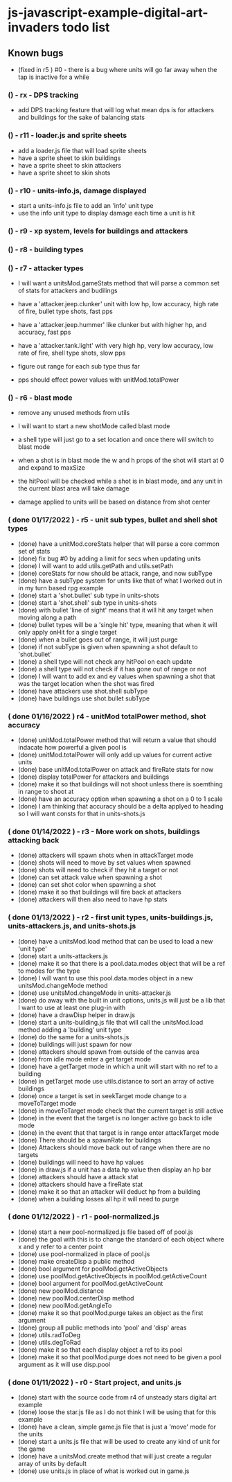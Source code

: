 # js-javascript-example-digital-art-invaders todo list

## Known bugs
* (fixed in r5 ) #0 - there is a bug where units will go far away when the tap is inactive for a while


<!-- Maintenance -->

### () - rx - DPS tracking
* add DPS tracking feature that will log what mean dps is for attackers and buildings for the sake of balancing stats

<!-- Additional Features -->

### () - r11 - loader.js and sprite sheets
* add a loader.js file that will load sprite sheets
* have a sprite sheet to skin buildings
* have a sprite sheet to skin attackers
* have a sprite sheet to skin shots

### () - r10 - units-info.js, damage displayed
* start a units-info.js file to add an 'info' unit type
* use the info unit type to display damage each time a unit is hit 

### () - r9 - xp system, levels for buildings and attackers

### () - r8 - building types

### () - r7 - attacker types
* I will want a unitsMod.gameStats method that will parse a common set of stats for attackers and budilings
* have a 'attacker.jeep.clunker' unit with low hp, low accuracy, high rate of fire, bullet type shots, fast pps
* have a 'attacker.jeep.hummer' like clunker but with higher hp, and accuracy, fast pps
* have a 'attacker.tank.light' with very high hp, very low accuracy, low rate of fire, shell type shots, slow pps
* figure out range for each sub type thus far

* pps should effect power values with unitMod.totalPower

### () - r6 - blast mode
* remove any unused methods from utils

* I will want to start a new shotMode called blast mode
* a shell type will just go to a set location and once there will switch to blast mode
* when a shot is in blast mode the w and h props of the shot will start at 0 and expand to maxSize
* the hitPool will be checked while a shot is in blast mode, and any unit in the current blast area will take damage
* damage applied to units will be based on distance from shot center

### ( done 01/17/2022 ) - r5 - unit sub types, bullet and shell shot types
* (done) have a unitMod.coreStats helper that will parse a core common set of stats
* (done) fix bug #0 by adding a limit for secs when updating units
* (done) I will want to add utils.getPath and utils.setPath
* (done) coreStats for now should be attack, range, and now subType 
* (done) have a subType system for units like that of what I worked out in in my turn based rpg example
* (done) start a 'shot.bullet' sub type in units-shots
* (done) start a 'shot.shell' sub type in units-shots
* (done) with bullet 'line of sight' means that it will hit any target when moving along a path
* (done) bullet types will be a 'single hit' type, meaning that when it will only apply onHit for a single target
* (done) when a bullet goes out of range, it will just purge
* (done) if not subType is given when spawning a shot default to 'shot.bullet'
* (done) a shell type will not check any hitPool on each update
* (done) a shell type will not check if it has gone out of range or not
* (done) I will want to add ex and ey values when spawning a shot that was the target location when the shot was fired
* (done) have attackers use shot.shell subType
* (done) have buildings use shot.bullet subType


### ( done 01/16/2022 ) r4 - unitMod totalPower method, shot accuracy
* (done) unitMod.totalPower method that will return a value that should indacate how powerful a given pool is
* (done) unitMod.totalPower will only add up values for current active units
* (done) base unitMod.totalPower on attack and fireRate stats for now
* (done) display totalPower for attackers and buildings
* (done) make it so that buildings will not shoot unless there is soemthing in range to shoot at
* (done) have an accuracy option when spawning a shot on a 0 to 1 scale
* (done) I am thinking that accuracy should be a delta applyed to heading so I will want consts for that in units-shots.js

<!-- MVP -->

### ( done 01/14/2022 ) - r3 - More work on shots, buildings attacking back
<!-- shots -->
* (done) attackers will spawn shots when in attackTarget mode
* (done) shots will need to move by set values when spawned
* (done) shots will need to check if they hit a target or not
* (done) can set attack value when spawning a shot
* (done) can set shot color when spawning a shot
* (done) make it so that buildings will fire back at attackers
* (done) attackers will then also need to have hp stats

### ( done 01/13/2022 ) - r2 - first unit types, units-buildings.js, units-attackers.js, and units-shots.js
* (done) have a unitsMod.load method that can be used to load a new 'unit type'
* (done) start a units-attackers.js
* (done) make it so that there is a pool.data.modes object that will be a ref to modes for the type
* (done) I will want to use this pool.data.modes object in a new unitsMod.changeMode method
* (done) use unitsMod.changeMode in units-attacker.js
* (done) do away with the built in unit options, units.js will just be a lib that I want to use at least one plug-in with
* (done) have a drawDisp helper in draw.js
* (done) start a units-building.js file that will call the unitsMod.load method adding a 'building' unit type
* (done) do the same for a units-shots.js
* (done) buildings will just spawn for now
* (done) attackers should spawn from outside of the canvas area
* (done) from idle mode enter a get target mode
* (done) have a getTarget mode in which a unit will start with no ref to a building
* (done) in getTarget mode use utils.distance to sort an array of active buildings
* (done) once a target is set in seekTarget mode change to a moveToTarget mode
* (done) in moveToTarget mode check that the current target is still active
* (done) in the event that the target is no longer active go back to idle mode
* (done) in the event that that target is in range enter attackTarget mode
* (done) There should be a spawnRate for buildings
* (done) Attackers should move back out of range when there are no targets
* (done) buildings will need to have hp values
* (done) in draw.js if a unit has a data.hp value then display an hp bar
* (done) attackers should have a attack stat
* (done) attackers should have a fireRate stat
* (done) make it so that an attacker will deduct hp from a building
* (done) when a building losses all hp it will need to purge

### ( done 01/12/2022 ) - r1 - pool-normalized.js
* (done) start a new pool-normalized.js file based off of pool.js
* (done) the goal with this is to change the standard of each object where x and y refer to a center point
* (done) use pool-normalized in place of pool.js
* (done) make createDisp a public method
* (done) bool argument for poolMod.getActiveObjects
* (done) use poolMod.getActiveObjects in poolMod.getActiveCount
* (done) bool argument for poolMod.getActiveCount
* (done) new poolMod.distance
* (done) new poolMod.centerDisp method
* (done) new poolMod.getAngleTo
* (done) make it so that poolMod.purge takes an object as the first argument
* (done) group all public methods into 'pool' and 'disp' areas
* (done) utils.radToDeg
* (done) utils.degToRad
* (done) make it so that each display object a ref to its pool
* (done) make it so that poolMod.purge does not need to be given a pool argument as it will use disp.pool

### ( done 01/11/2022 ) - r0 - Start project, and units.js
* (done) start with the source code from r4 of unsteady stars digital art example
* (done) loose the star.js file as I do not think I will be using that for this example
* (done) have a clean, simple game.js file that is just a 'move' mode for the units
* (done) start a units.js file that will be used to create any kind of unit for the game
* (done) have a unitsMod.create method that will just create a regular array of units by default
* (done) use units.js in place of what is worked out in game.js

